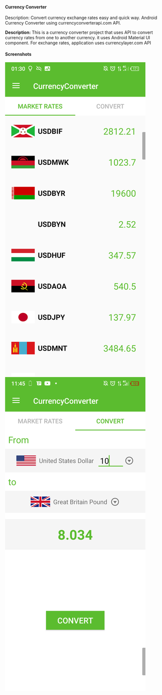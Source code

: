 #### Currency Converter 
Description: Convert currency exchange rates easy and quick way. Android Currency Converter using currencyconverterapi.com API. 


**Description:** This is a currency converter project that uses API to convert currency rates from one to another currency. it uses Android Material UI component. For exchange rates, application uses currencylayer.com
API

#### Screenshots

![Screenshot 1](https://raw.githubusercontent.com/masrafi115/Currency-Converter/refs/heads/main/screenshots/Screenshot_20230521-013028.png)
![Screenshot 2](https://raw.githubusercontent.com/masrafi115/Currency-Converter/refs/heads/main/screenshots/Screenshot_20230521-114505.png)

